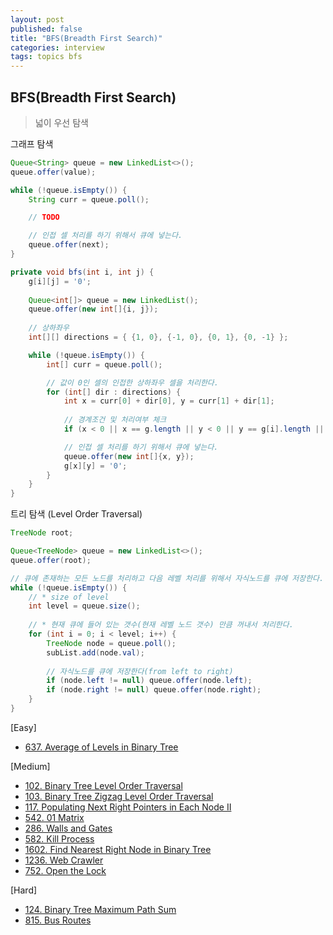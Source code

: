 ```yaml
---
layout: post
published: false
title: "BFS(Breadth First Search)"
categories: interview
tags: topics bfs
---
```


## BFS(Breadth First Search)
> 넓이 우선 탐색

그래프 탐색
```java
Queue<String> queue = new LinkedList<>();
queue.offer(value);

while (!queue.isEmpty()) {
    String curr = queue.poll();

    // TODO

    // 인접 셀 처리를 하기 위해서 큐에 넣는다.
    queue.offer(next);
}
```

```java
private void bfs(int i, int j) {
    g[i][j] = '0';
    
    Queue<int[]> queue = new LinkedList();
    queue.offer(new int[]{i, j});
    
    // 상하좌우
    int[][] directions = { {1, 0}, {-1, 0}, {0, 1}, {0, -1} };

    while (!queue.isEmpty()) {
        int[] curr = queue.poll();

        // 값이 0인 셀의 인접한 상하좌우 셀을 처리한다.
        for (int[] dir : directions) {
            int x = curr[0] + dir[0], y = curr[1] + dir[1];
            
            // 경계조건 및 처리여부 체크
            if (x < 0 || x == g.length || y < 0 || y == g[i].length || g[x][y] == '0') continue;

            // 인접 셀 처리를 하기 위해서 큐에 넣는다.
            queue.offer(new int[]{x, y});
            g[x][y] = '0';
        }
    }
}
```

트리 탐색 (Level Order Traversal)
```java
TreeNode root;

Queue<TreeNode> queue = new LinkedList<>();
queue.offer(root);

// 큐에 존재하는 모든 노드를 처리하고 다음 레벨 처리를 위해서 자식노드를 큐에 저장한다.
while (!queue.isEmpty()) {
    // * size of level
    int level = queue.size();
    
    // * 현재 큐에 들어 있는 갯수(현재 레벨 노드 갯수) 만큼 꺼내서 처리한다.
    for (int i = 0; i < level; i++) {
        TreeNode node = queue.poll();
        subList.add(node.val);
        
        // 자식노드를 큐에 저장한다(from left to right)
        if (node.left != null) queue.offer(node.left);
        if (node.right != null) queue.offer(node.right);
    }
}
```

[Easy]
- [637. Average of Levels in Binary Tree](/interview/2023/05/25/average-of-levels-in-binary-tree/)

[Medium]
- [102. Binary Tree Level Order Traversal](/interview/2023/05/23/binary-tree-level-order-traversal/)
- [103. Binary Tree Zigzag Level Order Traversal](/interview/2023/04/13/binary-tree-zigzag-level-order-traversal/)
- [117. Populating Next Right Pointers in Each Node II](/interview/2023/05/23/populating-next-right-pointers-in-each-node-ii/)
- [542. 01 Matrix](/interview/2023/05/23/01-matrix/)
- [286. Walls and Gates](/interview/2023/05/23/walls-and-gates/)
- [582. Kill Process](/interview/2023/05/23/kill-process/)
- [1602. Find Nearest Right Node in Binary Tree](/interview/2023/05/23/find-nearest-right-node-in-binary-tree/)
- [1236. Web Crawler](/interview/2023/05/21/web-crawler/)
- [752. Open the Lock](interview/2023/06/03/open-the-lock/)

[Hard]
- [124. Binary Tree Maximum Path Sum](/interview/2023/05/23/binary-tree-maximum-path-sum/)
- [815. Bus Routes](/interview/2023/05/23/bus-routes/)